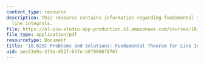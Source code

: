 ```yaml
---
content_type: resource
description: This resource contains information regarding fundamental theorem for
  line integrals.
file: https://ol-ocw-studio-app-production.s3.amazonaws.com/courses/18-02sc-multivariable-calculus-fall-2010/aec53e9a2f4ed52f64feb0f0988f8767_MIT18_02SC_pb_39_comb.pdf
file_type: application/pdf
resourcetype: Document
title: '18.02SC Problems and Solutions: Fundamental Theorem for Line Integrals'
uid: aec53e9a-2f4e-d52f-64fe-b0f0988f8767
---
```

